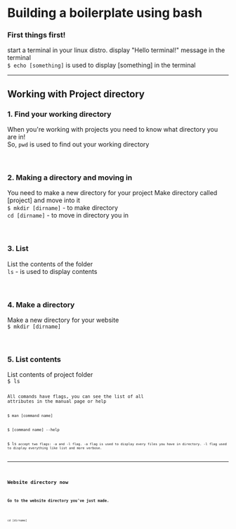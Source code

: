 <h1>Building a boilerplate using bash</h1>

<h3>First things first!</h3>
start a terminal in your linux distro.
display "Hello terminal!" message in the terminal
<br>
<code>$ echo [something]</code> is used to display [something] in the terminal 
<hr>


<h2>Working with Project directory</h2>
<h3>1. Find your working directory</h3>
When you're working with projects you need to know what directory you are in!
<br>
So, <code>pwd</code> is used to find out your working directory
<br><br><br>
<h3>2. Making a directory and moving in</h3>
You need to make a new directory for your project
Make directory called [project] and move into it
<br>
<code>$ mkdir [dirname]</code> - to make directory
<br>
<code>cd [dirname]</code> - to move in directory you in 
<br><br><br>

<h3>3. List</h3>
List the contents of the folder
<br>
<code>ls</code> - is used to display contents
<br><br><br>

<h3>4. Make a directory</h3>
Make a new directory for your website
<br>
<code>$ mkdir [dirname]</code> 
<br><br><br>

<h3>5. List contents</h3>
List contents of project folder
<br>
<code>$ ls<code>
<br>
All comands have flags, you can see the list of all
attributes in the manual page or help
<br>
<code>$ man [command name]</code>
<br>
<code>$ [command name] --help</code>
<br>
<code>$ ls<code> accept two flags: -a and -l flag. -a flag is used to display every files you have in directory. -l flag used to display everything like list and more verbose.
<br>
<hr>

<h2>Website directory now</h2>
<h3>Go to the website directory you've just made.</h3>
<br>
<code>cd [dirname]</code>
<br><br><br>
<h3>